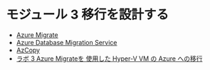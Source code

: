 # モジュール 3 移行を設計する

- [Azure Migrate](mod03-01-azure-migrate.md)
- [Azure Database Migration Service](mod03-02-azure-dms.md)
- [AzCopy](mod03-03-azcopy.md)
- [ラボ 3 Azure Migrateを 使用した Hyper-V VM の Azure への移行](lab03.md)
